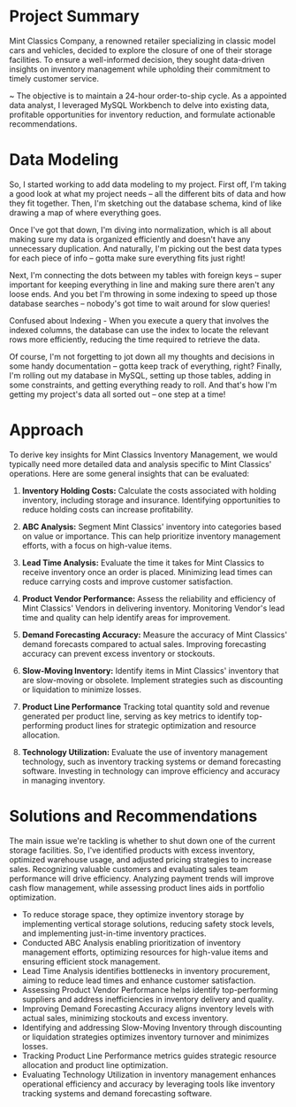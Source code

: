 # Project Summary
Mint Classics Company, a renowned retailer specializing in classic model cars and vehicles, decided to explore the closure of one of their storage facilities. To ensure a well-informed decision, they sought data-driven insights on inventory management while upholding their commitment to timely customer service. 

~ The objective is to maintain a 24-hour order-to-ship cycle. As a appointed data analyst, I leveraged MySQL Workbench to delve into existing data, profitable opportunities for inventory reduction, and formulate actionable recommendations.

# Data Modeling
So, I started working to add data modeling to my project. First off, I'm taking a good look at what my project needs – all the different bits of data and how they fit together. Then, I'm sketching out the database schema, kind of like drawing a map of where everything goes.

Once I've got that down, I'm diving into normalization, which is all about making sure my data is organized efficiently and doesn't have any unnecessary duplication. And naturally, I'm picking out the best data types for each piece of info – gotta make sure everything fits just right!

Next, I'm connecting the dots between my tables with foreign keys – super important for keeping everything in line and making sure there aren't any loose ends. And you bet I'm throwing in some indexing to speed up those database searches – nobody's got time to wait around for slow queries! 

Confused about Indexing - When you execute a query that involves the indexed columns, the database can use the index to locate the relevant rows more efficiently, reducing the time required to retrieve the data.

Of course, I'm not forgetting to jot down all my thoughts and decisions in some handy documentation – gotta keep track of everything, right? Finally, I'm rolling out my database in MySQL, setting up those tables, adding in some constraints, and getting everything ready to roll. And that's how I'm getting my project's data all sorted out – one step at a time!

# Approach 
To derive key insights for Mint Classics Inventory Management, we would typically need more detailed data and analysis specific to Mint Classics' operations. Here are some general insights that can be evaluated:

1. **Inventory Holding Costs:** Calculate the costs associated with holding inventory, including storage and insurance. Identifying opportunities to reduce holding costs can increase profitability.

2. **ABC Analysis:** Segment Mint Classics' inventory into categories based on value or importance. This can help prioritize inventory management efforts, with a focus on high-value items.

3. **Lead Time Analysis:** Evaluate the time it takes for Mint Classics to receive inventory once an order is placed. Minimizing lead times can reduce carrying costs and improve customer satisfaction.

4. **Product Vendor Performance:** Assess the reliability and efficiency of Mint Classics' Vendors in delivering inventory. Monitoring Vendor's lead time and quality can help identify areas for improvement.
   
5. **Demand Forecasting Accuracy:** Measure the accuracy of Mint Classics' demand forecasts compared to actual sales. Improving forecasting accuracy can prevent excess inventory or stockouts.
  
6. **Slow-Moving Inventory:** Identify items in Mint Classics' inventory that are slow-moving or obsolete. Implement strategies such as discounting or liquidation to minimize losses.

7. **Product Line Performance** Tracking total quantity sold and revenue generated per product line, serving as key metrics to identify top-performing product lines for strategic optimization and resource allocation.

8. **Technology Utilization:** Evaluate the use of inventory management technology, such as inventory tracking systems or demand forecasting software. Investing in technology can improve efficiency and accuracy in managing inventory.

# Solutions and Recommendations
The main issue we're tackling is whether to shut down one of the current storage facilities. So, I've identified products with excess inventory, optimized warehouse usage, and adjusted pricing strategies to increase sales. Recognizing valuable customers and evaluating sales team performance will drive efficiency. Analyzing payment trends will improve cash flow management, while assessing product lines aids in portfolio optimization.

- To reduce storage space, they optimize inventory storage by implementing vertical storage solutions, reducing safety stock levels, and implementing just-in-time inventory practices.
- Conducted ABC Analysis enabling prioritization of inventory management efforts, optimizing resources for high-value items and ensuring efficient stock management.
- Lead Time Analysis identifies bottlenecks in inventory procurement, aiming to reduce lead times and enhance customer satisfaction.
- Assessing Product Vendor Performance helps identify top-performing suppliers and address inefficiencies in inventory delivery and quality.
- Improving Demand Forecasting Accuracy aligns inventory levels with actual sales, minimizing stockouts and excess inventory.
- Identifying and addressing Slow-Moving Inventory through discounting or liquidation strategies optimizes inventory turnover and minimizes losses.
- Tracking Product Line Performance metrics guides strategic resource allocation and product line optimization.
- Evaluating Technology Utilization in inventory management enhances operational efficiency and accuracy by leveraging tools like inventory tracking systems and demand forecasting software.





